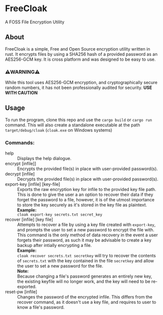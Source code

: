 # FreeCloak
A FOSS File Encryption Utility

## About
FreeCloak is a simple, Free and Open Source encryption utility written in rust. It encrypts files by using a SHA256 hash of a provided password as an AES256-GCM key. It is cross platform and was designed to be easy to use.
### ⚠️WARNING⚠️
While this tool uses AES256-GCM encryption, and cryptographically secure random numbers, it has not been professionally audited for security. **USE WITH CAUTION**

## Usage
To run the program, clone this repo and use the `cargo build` or `cargo run` command. This will also create a standalone executable at the path `target/debug/cloak` (`cloak.exe` on Windows systems)
### Commands:
<dl>
  <dt>help</dt>
  <dd>Displays the help dialogue.</dd>
  <dt>encrypt [infile]]</dt>
  <dd>Encrypts the provided file(s) in place with user-provided password(s).</dd>
  <dt>decrypt [infile]</dt>
  <dd>Decrypts the provided file(s) in place with user-provided password(s).</dd>
  <dt>export-key [infile] [key-file]</dt>
  <dd>
    Exports the raw encryption key for infile to the provided key file path. This is done to give the user a an option to recover their data if they forget the password to a file, however, it is of the utmost importance to store the key securely as it's stored in the key file as plaintext.<br><b>Example:</b><br><code>cloak export-key secrets.txt secret_key</code>
  </dd>
  <dt>recover [infile] [key file]</dt>
  <dd>Attempts to recover a file by using a key file created with <code>export-key</code>, and prompts the user to set a new password to encrypt the file with. This command is the only method of data recovery in the event a user forgets their password, as such it may be advisable to create a key backup after intially encrypting a file.<br><b>Example:</b><br><code>cloak recover secrets.txt secretkey</code> will try to recover the
      contents of <code>secrets.txt</code> with the key contained in the file <code>secretkey</code> and allow the user to set a new password for the file.<br><b>Note:</b><br>Because changing a file's password generates an entirely new key, the existing keyfile will no longer work, and the key will need to be re-exported. 
  </dd>
  <dt>reset-pw [infile]</dt>
  <dd>Changes the password of the encrypted infile. This differs from the recover command, as it doesn't use a key file, and requires to user to know a file's password.</dd>
</dl>
